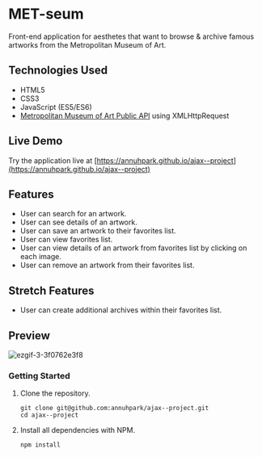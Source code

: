 # MET-seum

Front-end application for aesthetes that want to browse & archive famous artworks from the Metropolitan Museum of Art. 

## Technologies Used

- HTML5
- CSS3
- JavaScript (ES5/ES6)
- [Metropolitan Museum of Art Public API](https://metmuseum.github.io/ "Metropolitan Museum of Art Public API") using XMLHttpRequest

## Live Demo

Try the application live at [https://annuhpark.github.io/ajax--project](https://annuhpark.github.io/ajax--project)

## Features

- User can search for an artwork.
- User can see details of an artwork.
- User can save an artwork to their favorites list.
- User can view favorites list.
- User can view details of an artwork from favorites list by clicking on each image.
- User can remove an artwork from their favorites list.

## Stretch Features

- User can create additional archives within their favorites list.

## Preview

![ezgif-3-3f0762e3f8](https://user-images.githubusercontent.com/69396309/174685105-e9923179-ba0d-4999-9455-221c111b7cd2.gif)


### Getting Started

1. Clone the repository.

    ```shell
    git clone git@github.com:annuhpark/ajax--project.git
    cd ajax--project
    ```

2. Install all dependencies with NPM.

    ```shell
    npm install
    ```
